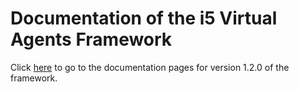 # Documentation of the i5 Virtual Agents Framework

Click [here](https://rwth-acis.github.io/Virtual-Agents-Framework/1.2.0/index.html) to go to the documentation pages for version 1.2.0 of the framework.